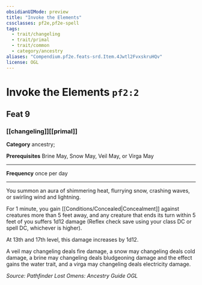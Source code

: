 ```yaml
---
obsidianUIMode: preview
title: "Invoke the Elements"
cssclasses: pf2e,pf2e-spell
tags:
  - trait/changeling
  - trait/primal
  - trait/common
  - category/ancestry
aliases: "Compendium.pf2e.feats-srd.Item.4Jwtl2FvxskruHQv"
license: OGL
---
```

# Invoke the Elements `pf2:2`
## Feat 9
### [[changeling]][[primal]]

**Category** ancestry; 



**Prerequisites** Brine May, Snow May, Veil May, or Virga May
* * *
**Frequency** once per day

* * *

You summon an aura of shimmering heat, flurrying snow, crashing waves, or swirling wind and lightning.

For 1 minute, you gain [[Conditions/Concealed|Concealment]] against creatures more than 5 feet away, and any creature that ends its turn within 5 feet of you suffers 1d12 damage (Reflex check save using your class DC or spell DC, whichever is higher).

At 13th and 17th level, this damage increases by 1d12.

A veil may changeling deals fire damage, a snow may changeling deals cold damage, a brine may changeling deals bludgeoning damage and the effect gains the water trait, and a virga may changeling deals electricity damage.

*Source: Pathfinder Lost Omens: Ancestry Guide*
*OGL*